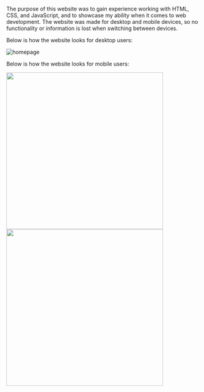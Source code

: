 The purpose of this website was to gain experience working with HTML, CSS, and JavaScript,
and to showcase my ability when it comes to web development. The website was made for
desktop and mobile devices, so no functionality or information is lost when switching
between devices.

Below is how the website looks for desktop users:

![homepage](https://user-images.githubusercontent.com/90235503/180713550-d788b0f3-dd4d-4f8e-b649-e226ee3fdeaa.jpg)


Below is how the website looks for mobile users:

<img src="https://user-images.githubusercontent.com/90235503/180714595-c6b0df30-8e16-402e-bc1f-433d774bc457.PNG" width="410"> <img src="https://user-images.githubusercontent.com/90235503/180715028-d1646459-27be-45e1-9048-fc014730bdb4.PNG" width="410">

